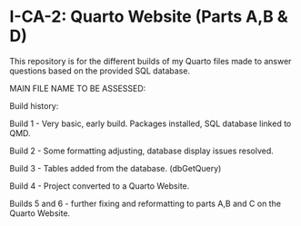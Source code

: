# I-CA-2: Quarto Website (Parts A,B & D)
This repository is for the different builds of my Quarto files made to answer questions based on the provided SQL database.

MAIN FILE NAME TO BE ASSESSED:

Build history:

Build 1 - Very basic, early build. Packages installed, SQL database linked to QMD.

Build 2 - Some formatting adjusting, database display issues resolved.

Build 3 - Tables added from the database. (dbGetQuery)

Build 4 - Project converted to a Quarto Website.

Builds 5 and 6 - further fixing and reformatting to parts A,B and C on the Quarto Website.
